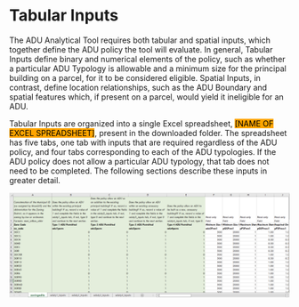 # Tabular Inputs

The ADU Analytical Tool requires both tabular and spatial inputs, which together define the ADU policy the tool will evaluate. In general, Tabular Inputs define binary and numerical elements of the policy, such as whether a particular ADU Typology is allowable and a minimum size for the principal building on a parcel, for it to be considered eligible. Spatial Inputs, in contrast, define location relationships, such as the ADU Boundary and spatial features which, if present on a parcel, would yield it ineligible for an ADU.

Tabular Inputs are organized into a single Excel spreadsheet, <mark style="background-color:orange;">\[NAME OF EXCEL SPREADSHEET]</mark>, present in the downloaded folder. The spreadsheet has five tabs, one tab with inputs that are required regardless of the ADU policy, and four tabs corresponding to each of the ADU typologies. If the ADU policy does not allow a particular ADU typology, that tab does not need to be completed. The following sections describe these inputs in greater detail.

![Tabular Inputs (Click to Expand)](../../.gitbook/assets/Excel-Screenshot.png)
